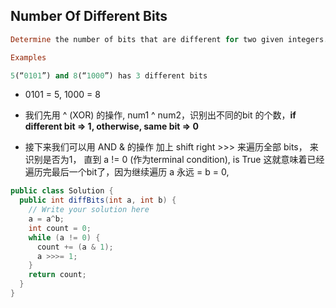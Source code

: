 ## Number Of Different Bits

```ruby
Determine the number of bits that are different for two given integers.

Examples

5(“0101”) and 8(“1000”) has 3 different bits
```


- 0101 = 5,  1000 = 8

- 我们先用 ^ (XOR) 的操作, num1 ^ num2，识别出不同的bit 的个数，**if different bit => 1, otherwise, same bit => 0**

- 接下来我们可以用 AND & 的操作 加上 shift right >>> 来遍历全部 bits， 来识别是否为1， 直到 a != 0 (作为terminal condition), 
  is True 这就意味着已经遍历完最后一个bit了，因为继续遍历 a 永远 = b = 0, 



```java
public class Solution {
  public int diffBits(int a, int b) {
    // Write your solution here
    a = a^b;
    int count = 0;
    while (a != 0) {
      count += (a & 1);
      a >>>= 1;
    }
    return count;
  }
}
```















